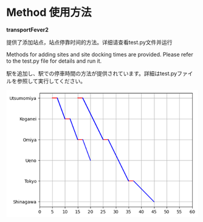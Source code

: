 # Method 使用方法
**transportFever2**

提供了添加站点，站点停靠时间的方法。详细请查看test.py文件并运行

Methods for adding sites and site docking times are provided. Please refer to the test.py file for details and run it.

駅を追加し、駅での停車時間の方法が提供されています。詳細はtest.pyファイルを参照して実行してください。

![image](./example.png)
